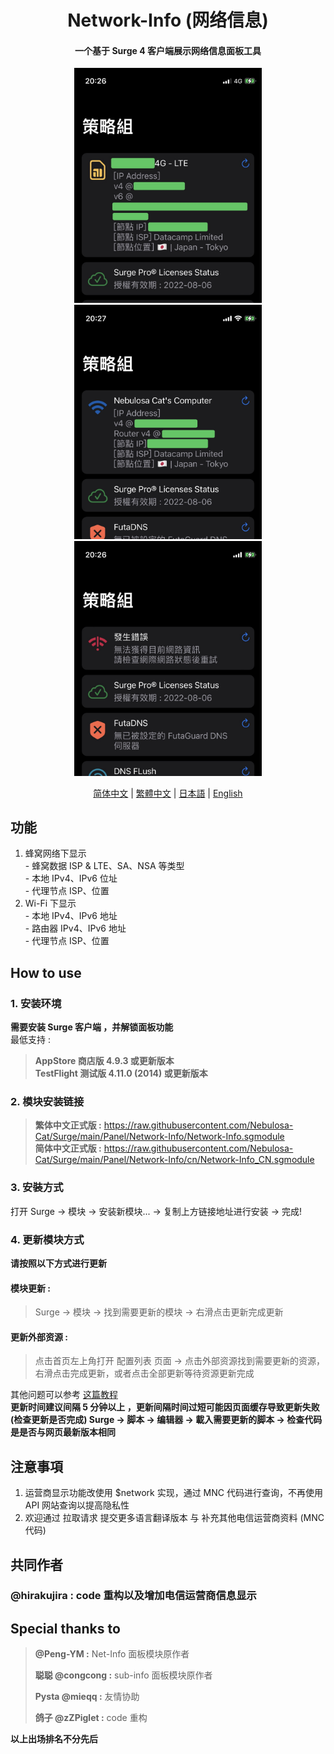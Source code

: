 <h1 align="center"> Network-Info (网络信息) </h1>

<h4 align="center"> 一个基于 Surge 4 客户端展示网络信息面板工具 </h4>

<p align="center">
<img src="https://raw.githubusercontent.com/Nebulosa-Cat/Surge/main/Panel/Network-Info/img/cell.JPG" width="300"></img>
<img src="https://raw.githubusercontent.com/Nebulosa-Cat/Surge/main/Panel/Network-Info/img/wifi.JPG" width="300"></img>
<img src="https://raw.githubusercontent.com/Nebulosa-Cat/Surge/main/Panel/Network-Info/img/error.JPG" width="300"></img>
</p>
<p align="center">
  <a href="/Panel/Network-Info/READMEs/README.cn.md">简体中文</a> |
  <a href="/Panel/Network-Info/README.md">繁體中文</a> |
  <a href="/Panel/Network-Info/READMEs/README.jpn.md">日本語</a> |
  <a href="/Panel/Network-Info/READMEs/README.en.md">English</a>
</p>

## 功能
1. 蜂窝网络下显示<br>- 蜂窝数据 ISP  & LTE、SA、NSA 等类型<br>- 本地 IPv4、IPv6 位址<br>- 代理节点 ISP、位置
2. Wi-Fi 下显示<br>- 本地 IPv4、IPv6 地址<br>- 路由器 IPv4、IPv6 地址<br>- 代理节点 ISP、位置

## How to use
### 1. 安装环境
**需要安装 Surge 客户端 ，并解锁面板功能**<br>
最低支持 :<br>
>**AppStore 商店版 4.9.3 或更新版本**<br>
>**TestFlight 测试版 4.11.0 (2014) 或更新版本**
### 2. 模块安装链接
> **繁体中文正式版 :** https://raw.githubusercontent.com/Nebulosa-Cat/Surge/main/Panel/Network-Info/Network-Info.sgmodule<br>
> **简体中文正式版 :** https://raw.githubusercontent.com/Nebulosa-Cat/Surge/main/Panel/Network-Info/cn/Network-Info_CN.sgmodule<br>
### 3. 安裝方式
打开 Surge -> 模块 -> 安装新模块... -> 复制上方链接地址进行安装 -> 完成!
### 4. 更新模块方式
**请按照以下方式进行更新**<br>
#### 模块更新 : <br>
>Surge -> 模块 -> 找到需要更新的模块 -> 右滑点击更新完成更新<br>
#### 更新外部资源 : <br>
>点击首页左上角打开 配置列表 页面 -> 点击外部资源找到需要更新的资源，右滑点击完成更新，或者点击全部更新等待资源更新完成 <br>

其他问题可以参考 [这篇教程](https://www.jkg.tw/p3604/) <br>
**更新时间建议间隔 5 分钟以上 ，更新间隔时间过短可能因页面缓存导致更新失败<br>
(检查更新是否完成) Surge -> 脚本 -> 编辑器 -> 載入需要更新的脚本 -> 检查代码是是否与网页最新版本相同**


## 注意事項
1. 运营商显示功能改使用 $network 实现，通过 MNC 代码进行查询，不再使用 API 网站查询以提高隐私性
2. 欢迎通过 拉取请求 提交更多语言翻译版本 与 补充其他电信运营商资料 (MNC 代码)

## 共同作者
### **@hirakujira :**  code 重构以及增加电信运营商信息显示
## Special thanks to
> **@Peng-YM :** Net-Info 面板模块原作者<br>
>
> **聪聪 @congcong :** sub-info 面板模块原作者<br>
> 
> **Pysta @mieqq :** 友情协助<br>
> 
> **鸽子 @zZPiglet :** code 重构 <br>

__以上出场排名不分先后__
